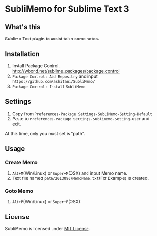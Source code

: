 # SubliMemo for Sublime Text 3

## What's this

Sublime Text plugin to assist takin some notes.

## Installation

1. Install Package Control. http://wbond.net/sublime_packages/package_control
2. `Package Control: Add Repositry` and input `https://github.com/ashitani/SubliMemo/`
3. `Package Control: Install` `SubliMemo`

## Settings

1. Copy from `Preferences-Package Settings-SubliMemo-Setting-Default`
2. Paste to `Preferences-Package Settings-SubliMemo-Setting-User` and edit.

At this time, only you must set is "path".

## Usage

### Create Memo

1. `Alt+M`(Win/Linux) or `Super+M`(OSX) and input Memo name.
2. Text file named `path/20130907MemoName.txt`(For Example) is created.

### Goto Memo

1. `Alt+P`(Win/Linux) or `Super+P`(OSX) 

## License

SubliMemo is licensed under [MIT License](http://opensource.org/licenses/mit-license.php).
